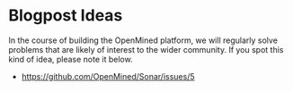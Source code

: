 # Blogpost Ideas

In the course of building the OpenMined platform, we will regularly solve problems that are likely of interest to the wider community. If you spot this kind of idea, please note it below.
- https://github.com/OpenMined/Sonar/issues/5
